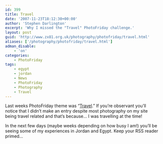 ```yaml
---
id: 399
title: Travel
date: '2007-11-23T18:12:30+00:00'
author: 'Stephen Darlington'
excerpt: 'Why I missed the "Travel" PhotoFriday challenge.'
layout: post
guid: 'http://www.zx81.org.uk/photography/photofriday/travel.html'
aliases: ['/photography/photofriday/travel.html']
adman_disable:
    - 'on'
categories:
    - PhotoFriday
tags:
    - egypt
    - jordan
    - News
    - PhotoFriday
    - Photography
    - Travel
---
```


Last weeks PhotoFriday theme was “[Travel](http://www.photofriday.com/linkviewer.php?id=720).” If you’re observant you’ll notice that I didn’t make an entry despite most photography on my site being travel related and that’s because… I was travelling at the time!

In the next few days (maybe weeks depending on how busy I am!) you’ll be seeing some of my experiences in Jordan and Egypt. Keep your RSS reader primed…